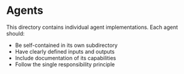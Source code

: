 # Agents

This directory contains individual agent implementations. Each agent should:

- Be self-contained in its own subdirectory
- Have clearly defined inputs and outputs
- Include documentation of its capabilities
- Follow the single responsibility principle
